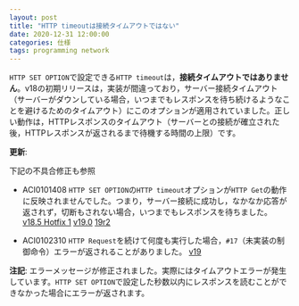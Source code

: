 ```yaml
---
layout: post
title: "HTTP timeoutは接続タイムアウトではない"
date: 2020-12-31 12:00:00
categories: 仕様
tags: programming network 
---
```


`HTTP SET OPTION`で設定できる`HTTP timeout`は，**接続タイムアウトではありません**。v18の初期リリースは，実装が間違っており，サーバー接続タイムアウト（サーバーがダウンしている場合，いつまでもレスポンスを待ち続けるようなことを避けるためのタイムアウト）にこのオプションが適用されていました。正しい動作は，HTTPレスポンスのタイムアウト（サーバーとの接続が確立された後，HTTPレスポンスが返されるまで待機する時間の上限）です。

**更新**: 

下記の不具合修正も参照

* ACI0101408 `HTTP SET OPTION`の`HTTP timeout`オプションが`HTTP Get`の動作に反映されませんでした。つまり，サーバー接続に成功し，なかなか応答が返されず，切断もされない場合，いつまでもレスポンスを待ちました。 [v18.5 Hotfix 1](https://4d-jp.github.io/2021/07/21/release-note-version-18/) [v19.0](https://4d-jp.github.io/2021/07/14/release-note-version-19/) [19r2](https://4d-jp.github.io/202/release-note-version-19r2/)

* ACI0102310 `HTTP Request`を続けて何度も実行した場合，`#17`（未実装の制御命令）エラーが返されることがありました。 [v19](https://4d-jp.github.io/285/release-note-version-19/)

**注記**: エラーメッセージが修正されました。実際にはタイムアウトエラーが発生しています。`HTTP SET OPTION`で設定した秒数以内にレスポンスを読むことができなかった場合にエラーが返されます。 
